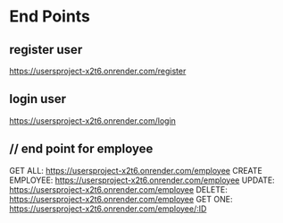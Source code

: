# End Points

## register user
https://usersproject-x2t6.onrender.com/register
## login user
https://usersproject-x2t6.onrender.com/login

## // end point for employee

GET ALL: https://usersproject-x2t6.onrender.com/employee
CREATE EMPLOYEE: https://usersproject-x2t6.onrender.com/employee
UPDATE: https://usersproject-x2t6.onrender.com/employee
DELETE: https://usersproject-x2t6.onrender.com/employee
GET ONE: https://usersproject-x2t6.onrender.com/employee/:ID

